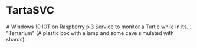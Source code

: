 # TartaSVC
A Windows 10 IOT on Raspberry pi3 Service to monitor a Turtle while in its... "Terrarium" (A plastic box with a lamp and some cave simulated with shards).
